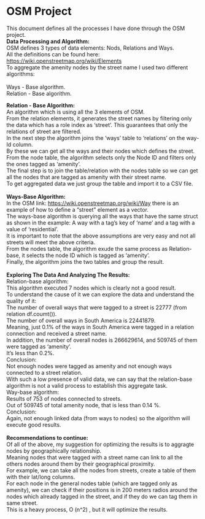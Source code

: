 # OSM Project
This document defines all the processes I have done through the OSM project.<br>
**Data Processing and Algorithm:** <br>
OSM defines 3 types of data elements: Nods, Relations and Ways.<br>
All the definitions can be found here:<br>
https://wiki.openstreetmap.org/wiki/Elements<br>
To aggregate the amenity nodes by the street name I used two different algorithms:<br>
<br>
Ways - Base algorithm.<br>
Relation - Base algorithm.<br>

**Relation - Base Algorithm:**<br>
An algorithm which is using all the 3 elements of OSM.<br>
From the relation elements, it generates the street names by filtering only the data which has a role index as ‘street’. This guarantees that only the relations of street are filtered.<br>
In the next step the algorithm joins the ‘ways’ table to ‘relations’ on the way-Id column.<br>
By these we can get all the ways and their nodes which defines the street.<br>
From the node table, the algorithm selects only the Node ID and filters only the ones tagged as ‘amenity’.<br>
The final step is to join the table/relation with the nodes table so we can get all the nodes that are tagged as amenity with their street name.<br>
To get aggregated data we just group the table and import it to a CSV file.<br>
 <br>
**Ways-Base Algorithm:**<br>
In the OSM link: https://wiki.openstreetmap.org/wiki/Way there is an example of how to define a “street” element as a vector.<br>
The ways-base algorithm is querying all the ways that have the same struct as shown in the example: A way with a tag’s key of ‘name’ and a tag with a value of ‘residential’.<br>
It is important to note that the above assumptions are very easy and not all streets will meet the above criteria.<br>
From the nodes table, the algorithm exude the same process as Relation-base, it selects the node ID which is tagged as ‘amenity’.<br>
Finally, the algorithm joins the two tables and group the result.<br>
 <br>
**Exploring The Data And Analyzing The Results:**<br>
Relation-base algorithm:<br>
This algorithm executed 7 nodes which is clearly not a good result.<br>
To understand the cause of it we can explore the data and understand the quality of it:<br>
The number of overall ways that were tagged to a street is 22777 (from relation df.coumt()).<br>
The number of overall ways in South America is 22441879.<br>
Meaning, just 0.1% of the ways in South America were tagged in a relation connection and received a street name.<br>
In addition, the number of overall nodes is 266629614, and 509745 of them were tagged as ‘amenity’.<br>
It’s less than 0.2%.<br>
Conclusion:<br>
Not enough nodes were tagged as amenity and not enough ways connected to a street relation.<br>
With such a low presence of valid data, we can say that the relation-base algorithm is not a valid process to establish this aggregate task.<br>
Way-base algorithm:<br>
Results of 753 of nodes connected to streets.<br>
Out of 509745 of total amenity node, that is less than 0.14 %.<br>
Conclusion:<br>
Again, not enough linked data (from ways to nodes) so the algorithm will execute good results. <br>
<br>
**Recommendations to continue:**<br>
Of all of the above, my suggestion for optimizing the results is to aggragte nodes by geographically relationship.<br>
Meaning nodes that were tagged with a street name can link to all the others nodes around them by their geographical proximity.<br>
For example, we can take all the nodes from streets, create a table of them with their lat/long columns.<br>
For each node in the general nodes table (which are tagged only as amenity), we can check if their positions is in 200 meters radios around the nodes which already tagged in the street, and if they do we can tag them in same street.<br>
This is a heavy process, O (n^2) , but it will optimize the results.<br>
